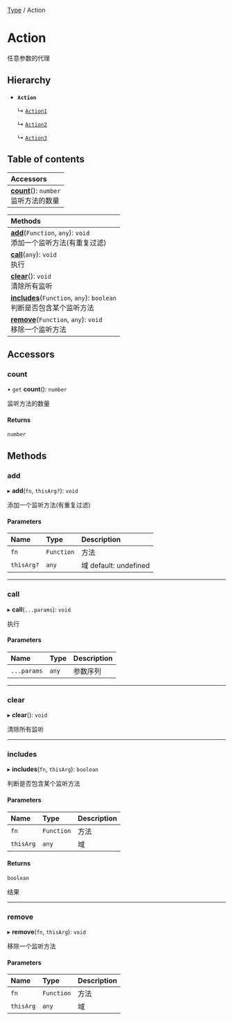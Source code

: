 [Type](../modules/Type.Type.md) / Action

# Action <Badge type="tip" text="Class" /> <Score text="Action" />

任意参数的代理

## Hierarchy

- **`Action`**

  ↳ [`Action1`](Type.Action1.md)

  ↳ [`Action2`](Type.Action2.md)

  ↳ [`Action3`](Type.Action3.md)

## Table of contents

| Accessors |
| :-----|
| **[count](Type.Action.md#count)**(): `number` <br> 监听方法的数量|

| Methods |
| :-----|
| **[add](Type.Action.md#add)**(`Function`, `any`): `void` <br> 添加一个监听方法(有重复过滤)|
| **[call](Type.Action.md#call)**(`any`): `void` <br> 执行|
| **[clear](Type.Action.md#clear)**(): `void` <br> 清除所有监听|
| **[includes](Type.Action.md#includes)**(`Function`, `any`): `boolean` <br> 判断是否包含某个监听方法|
| **[remove](Type.Action.md#remove)**(`Function`, `any`): `void` <br> 移除一个监听方法|

## Accessors

### count <Score text="count" /> 

• `get` **count**(): `number` <Badge type="tip" text="other" />

监听方法的数量


#### Returns

`number`

## Methods

### add <Score text="add" /> 

▸ **add**(`fn`, `thisArg?`): `void` <Badge type="tip" text="other" />

添加一个监听方法(有重复过滤)


#### Parameters

| Name | Type | Description |
| :------ | :------ | :------ |
| `fn` | `Function` |  方法 |
| `thisArg?` | `any` |  域 default: undefined |


___

### call <Score text="call" /> 

▸ **call**(`...params`): `void` <Badge type="tip" text="other" />

执行


#### Parameters

| Name | Type | Description |
| :------ | :------ | :------ |
| `...params` | `any` |  参数序列 |


___

### clear <Score text="clear" /> 

▸ **clear**(): `void` <Badge type="tip" text="other" />

清除所有监听



___

### includes <Score text="includes" /> 

▸ **includes**(`fn`, `thisArg`): `boolean` <Badge type="tip" text="other" />

判断是否包含某个监听方法


#### Parameters

| Name | Type | Description |
| :------ | :------ | :------ |
| `fn` | `Function` |  方法 |
| `thisArg` | `any` |  域 |

#### Returns

`boolean`

结果

___

### remove <Score text="remove" /> 

▸ **remove**(`fn`, `thisArg`): `void` <Badge type="tip" text="other" />

移除一个监听方法


#### Parameters

| Name | Type | Description |
| :------ | :------ | :------ |
| `fn` | `Function` |  方法 |
| `thisArg` | `any` |  域 |

